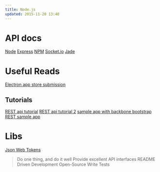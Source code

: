 ```yaml
---
title: Node.js
updated: 2015-11-20 13:40
---
```


# API docs

[Node](https://nodejs.org/api/)
[Express](http://expressjs.com/4x/api.html)
[NPM](https://www.npmjs.com/)
[Socket.io](http://socket.io/docs/)
[Jade](http://jade-lang.com/api/)

# Useful Reads

[Electron app store submission](http://electron.atom.io/docs/latest/tutorial/mac-app-store-submission-guide/)

## Tutorials

[REST api tutorial](http://webapplog.com/express-js-4-node-js-and-mongodb-rest-api-tutorial/)
[REST api tutorial 2](http://coenraets.org/blog/2012/10/creating-a-rest-api-using-node-js-express-and-mongodb/)
[sample app with backbone bootstrap](http://coenraets.org/blog/2013/04/sample-application-with-backbone-js-and-twitter-bootstrap-updated-and-improved/)
[REST sample app](https://github.com/ccoenraets/directory-rest-nodejs)

# Libs

[Json Web Tokens](http://jwt.io/)

> Do one thing, and do it well
Provide excellent API interfaces
README Driven Development
Open-Source
Write Tests